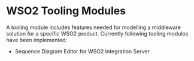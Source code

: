 # WSO2 Tooling Modules

A tooling module includes features needed for modelling a middleware solution for 
a specific WSO2 product. Currently following tooling modules have been implemented:

- Sequence Diagram Editor for WSO2 Integration Server
